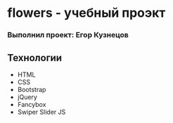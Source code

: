 # flowers - учебный проэкт 
### Выполнил проект: Егор Кузнецов

## Технологии
- HTML
- CSS
- Bootstrap
- jQuery
- Fancybox
- Swiper Slider JS
